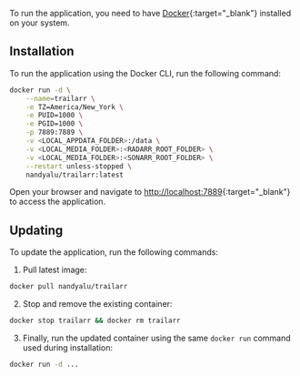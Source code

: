 To run the application, you need to have [Docker](https://docs.docker.com/get-docker/){:target="_blank"} installed on your system.

## Installation

To run the application using the Docker CLI, run the following command:

```bash
docker run -d \
    --name=trailarr \
    -e TZ=America/New_York \
    -e PUID=1000 \
    -e PGID=1000 \
    -p 7889:7889 \
    -v <LOCAL_APPDATA_FOLDER>:/data \
    -v <LOCAL_MEDIA_FOLDER>:<RADARR_ROOT_FOLDER> \
    -v <LOCAL_MEDIA_FOLDER>:<SONARR_ROOT_FOLDER> \
    --restart unless-stopped \
    nandyalu/trailarr:latest
```

Open your browser and navigate to [http://localhost:7889](http://localhost:7889){:target="_blank"} to access the application.

## Updating

To update the application, run the following commands:

1. Pull latest image:
```bash
docker pull nandyalu/trailarr
```

2. Stop and remove the existing container:
```bash
docker stop trailarr && docker rm trailarr
```

3. Finally, run the updated container using the same `docker run` command used during installation:
```bash
docker run -d ...
```